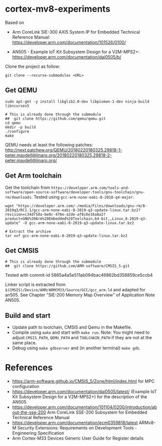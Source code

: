 # cortex-mv8-experiments

Based on
- Arm CoreLink SIE-300 AXI5 System IP for Embedded Technical Reference Manual:
  https://developer.arm.com/documentation/101526/0100/

- AN505 - Example IoT Kit Subsystem Design for a V2M-MPS2+:
  https://developer.arm.com/documentation/dai0505/b/

Clone the project as follow:
```
git clone --recurse-submodules <URL> 
```

## Get QEMU

```
sudo apt-get -y install libglib2.0-dev libpixman-1-dev ninja-build libncurses5

# This is already done through the submodule
##  git clone https://github.com/qemu/qemu.git
cd qemu
mkdir -p build
./configure
make
```

QEMU needs at least the following patches:
http://next.patchew.org/QEMU/20180220180325.29818-1-peter.maydell@linaro.org/20180220180325.29818-2-peter.maydell@linaro.org/

## Get Arm toolchain
 
Get the toolchain from `https://developer.arm.com/tools-and-software/open-source-software/developer-tools/gnu-toolchain/gnu-rm/downloads`.
Tested using `gcc-arm-none-eabi-8-2018-q4-major`.

```
wget "https://developer.arm.com/-/media/Files/downloads/gnu-rm/8-2019q3/RC1.1/gcc-arm-none-eabi-8-2019-q3-update-linux.tar.bz2?revision=c34d758a-be0c-476e-a2de-af8c6e16a8a2?product=GNU%20Arm%20Embedded%20Toolchain,64-bit,,Linux,8-2019-q3-update" -O gcc-arm-none-eabi-8-2019-q3-update-linux.tar.bz2

# Extract the archive
tar xvf gcc-arm-none-eabi-8-2019-q3-update-linux.tar.bz2
```

## Get CMSIS

```
# This is already done through the submodule
##  git clone https://github.com/ARM-software/CMSIS_5.git
```

Tested with commit-id 5865a4a5e511ab094bac46862bd358859ce5ccb4

Linker script is extracted from `$(CMSIS)/Device/ARM/ARMCM33/Source/GCC/gcc_arm.ld`
and adapted for an505. See Chapter "SIE-200 Memory Map Overview" of
Application Note AN505.

## Build and start

- Update path to toolchain, CMSIS and Qemu in the Makefile.
- Compile using `make` and start with `make run`. Note: You might need to adjust
  `CMSIS_PATH`, `QEMU_PATH` and `TOOLCHAIN_PATH` if they are not at the same
  place.
- Debug using `make gdbserver` and (in another terminal) `make gdb`.


# References

- https://arm-software.github.io/CMSIS_5/Zone/html/index.html for MPC configuration
- https://developer.arm.com/documentation/dai0505/latest/ (Example IoT Kit Subsystem Design for a V2M-MPS2+) for the description of the AN505
- https://developer.arm.com/documentation/101104/0200/introduction/about-the-sse-200 Arm CoreLink SSE-200 Subsystem for Embedded Technical Reference Manual
- https://developer.arm.com/documentation/ecm0359818/latest ARMv8-M Security Extensions: Requirements on Development Tools - Engineering Specification
- Arm Cortex-M33 Devices Generic User Guide for Register details


